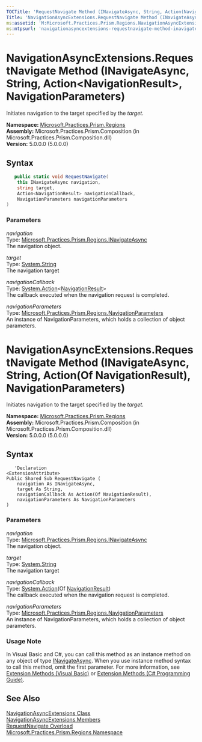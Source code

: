 ```yaml
---
TOCTitle: 'RequestNavigate Method (INavigateAsync, String, Action(NavigationResult), NavigationParameters)'
Title: 'NavigationAsyncExtensions.RequestNavigate Method (INavigateAsync, String, Action(NavigationResult), NavigationParameters) (Microsoft.Practices.Prism.Regions)'
ms:assetid: 'M:Microsoft.Practices.Prism.Regions.NavigationAsyncExtensions.RequestNavigate(Microsoft.Practices.Prism.Regions.INavigateAsync,System.String,System.Action{Microsoft.Practices.Prism.Regions.NavigationResult},Microsoft.Practices.Prism.Regions.NavigationParameters)'
ms:mtpsurl: 'navigationasyncextensions-requestnavigate-method-inavigateasync-string-action-navigationresult-mspp-regions.md'
---
```


# NavigationAsyncExtensions.RequestNavigate Method (INavigateAsync, String, Action&lt;NavigationResult&gt;, NavigationParameters)

Initiates navigation to the target specified by the *target*.

**Namespace:** [Microsoft.Practices.Prism.Regions](/patterns-practices/reference/mspp-regions-namespace)<br/>
**Assembly:** Microsoft.Practices.Prism.Composition (in Microsoft.Practices.Prism.Composition.dll)<br/>
**Version:** 5.0.0.0 (5.0.0.0)

## Syntax

```C#
   public static void RequestNavigate(
	this INavigateAsync navigation,
	string target,
	Action<NavigationResult> navigationCallback,
	NavigationParameters navigationParameters
) 
```

### Parameters

*navigation*<br/>
Type: [Microsoft.Practices.Prism.Regions.INavigateAsync](/patterns-practices/reference/inavigateasync-interface-mspp-regions)<br/>
The navigation object.

*target*<br/>
Type: [System.String](http://msdn.microsoft.com/en-us/library/s1wwdcbf)<br/>
The navigation target

*navigationCallback*<br/>
Type: [System.Action](http://msdn.microsoft.com/en-us/library/018hxwa8)&lt;[NavigationResult](/patterns-practices/reference/navigationresult-class-mspp-regions)&gt;<br/>
The callback executed when the navigation request is completed.

*navigationParameters*<br/>
Type: [Microsoft.Practices.Prism.Regions.NavigationParameters](/patterns-practices/reference/navigationparameters-class-mspp-regions)<br/>
An instance of NavigationParameters, which holds a collection of object parameters.

# NavigationAsyncExtensions.RequestNavigate Method (INavigateAsync, String, Action(Of NavigationResult), NavigationParameters)

Initiates navigation to the target specified by the *target*.

**Namespace:** [Microsoft.Practices.Prism.Regions](/patterns-practices/reference/mspp-regions-namespace)<br/>
**Assembly:** Microsoft.Practices.Prism.Composition (in Microsoft.Practices.Prism.Composition.dll)<br/>
**Version:** 5.0.0.0 (5.0.0.0)

## Syntax

```VB
   'Declaration
<ExtensionAttribute> 
Public Shared Sub RequestNavigate ( 
	navigation As INavigateAsync,
	target As String,
	navigationCallback As Action(Of NavigationResult),
	navigationParameters As NavigationParameters
)
```

### Parameters

*navigation*<br/>
Type: [Microsoft.Practices.Prism.Regions.INavigateAsync](/patterns-practices/reference/inavigateasync-interface-mspp-regions)<br/>
The navigation object.

*target*<br/>
Type: [System.String](http://msdn.microsoft.com/en-us/library/s1wwdcbf)<br/>
The navigation target

*navigationCallback*<br/>
Type: [System.Action](http://msdn.microsoft.com/en-us/library/018hxwa8)(Of [NavigationResult](/patterns-practices/reference/navigationresult-class-mspp-regions))<br/>
The callback executed when the navigation request is completed.

*navigationParameters*<br/>
Type: [Microsoft.Practices.Prism.Regions.NavigationParameters](/patterns-practices/reference/navigationparameters-class-mspp-regions)<br/>
An instance of NavigationParameters, which holds a collection of object parameters.

### Usage Note

In Visual Basic and C#, you can call this method as an instance method on any object of type [INavigateAsync](/patterns-practices/reference/inavigateasync-interface-mspp-regions). When you use instance method syntax to call this method, omit the first parameter. For more information, see [Extension Methods (Visual Basic)](http://msdn.microsoft.com/en-us/library/bb384936.aspx) or [Extension Methods (C# Programming Guide)](http://msdn.microsoft.com/en-us/library/bb383977.aspx).

## See Also

[NavigationAsyncExtensions Class](/patterns-practices/reference/navigationasyncextensions-class-mspp-regions)<br/>
[NavigationAsyncExtensions Members](https://review.docs.microsoft.com/patterns-practices/reference/navigationasyncextensions-members-mspp-regions)<br/>
[RequestNavigate Overload](https://review.docs.microsoft.com/patterns-practices/reference/navigationasyncextensions-requestnavigate-method-mspp-regions)<br/>
[Microsoft.Practices.Prism.Regions Namespace](/patterns-practices/reference/mspp-regions-namespace)